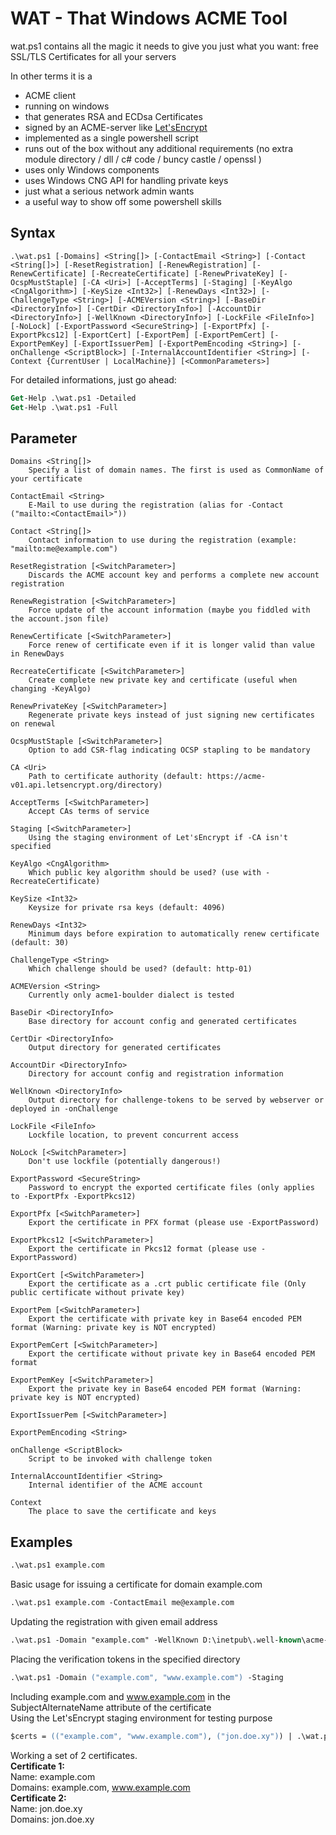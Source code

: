 # WAT - That Windows ACME Tool

wat.ps1 contains all the magic it needs to give you just what you want: free SSL/TLS Certificates for all your servers

In other terms it is a
* ACME client
* running on windows
* that generates RSA and ECDsa Certificates
* signed by an ACME-server like [Let'sEncrypt](https://letsencrypt.org/)
* implemented as a single powershell script
* runs out of the box without any additional requirements (no extra module directory / dll / c# code / buncy castle / openssl )
* uses only Windows components
* uses Windows CNG API for handling private keys
* just what a serious network admin wants
* a useful way to show off some powershell skills

## Syntax
```
.\wat.ps1 [-Domains] <String[]> [-ContactEmail <String>] [-Contact <String[]>] [-ResetRegistration] [-RenewRegistration] [-RenewCertificate] [-RecreateCertificate] [-RenewPrivateKey] [-OcspMustStaple] [-CA <Uri>] [-AcceptTerms] [-Staging] [-KeyAlgo <CngAlgorithm>] [-KeySize <Int32>] [-RenewDays <Int32>] [-ChallengeType <String>] [-ACMEVersion <String>] [-BaseDir <DirectoryInfo>] [-CertDir <DirectoryInfo>] [-AccountDir <DirectoryInfo>] [-WellKnown <DirectoryInfo>] [-LockFile <FileInfo>] [-NoLock] [-ExportPassword <SecureString>] [-ExportPfx] [-ExportPkcs12] [-ExportCert] [-ExportPem] [-ExportPemCert] [-ExportPemKey] [-ExportIssuerPem] [-ExportPemEncoding <String>] [-onChallenge <ScriptBlock>] [-InternalAccountIdentifier <String>] [-Context {CurrentUser | LocalMachine}] [<CommonParameters>]
```

For detailed informations, just go ahead:
```ps
Get-Help .\wat.ps1 -Detailed
Get-Help .\wat.ps1 -Full
```

## Parameter
```
Domains <String[]>
	Specify a list of domain names. The first is used as CommonName of your certificate

ContactEmail <String>
	E-Mail to use during the registration (alias for -Contact ("mailto:<ContactEmail>"))

Contact <String[]>
	Contact information to use during the registration (example: "mailto:me@example.com")

ResetRegistration [<SwitchParameter>]
	Discards the ACME account key and performs a complete new account registration

RenewRegistration [<SwitchParameter>]
	Force update of the account information (maybe you fiddled with the account.json file)

RenewCertificate [<SwitchParameter>]
	Force renew of certificate even if it is longer valid than value in RenewDays

RecreateCertificate [<SwitchParameter>]
	Create complete new private key and certificate (useful when changing -KeyAlgo)

RenewPrivateKey [<SwitchParameter>]
	Regenerate private keys instead of just signing new certificates on renewal

OcspMustStaple [<SwitchParameter>]
	Option to add CSR-flag indicating OCSP stapling to be mandatory

CA <Uri>
	Path to certificate authority (default: https://acme-v01.api.letsencrypt.org/directory)

AcceptTerms [<SwitchParameter>]
	Accept CAs terms of service

Staging [<SwitchParameter>]
	Using the staging environment of Let'sEncrypt if -CA isn't specified

KeyAlgo <CngAlgorithm>
	Which public key algorithm should be used? (use with -RecreateCertificate)

KeySize <Int32>
	Keysize for private rsa keys (default: 4096)

RenewDays <Int32>
	Minimum days before expiration to automatically renew certificate (default: 30)

ChallengeType <String>
	Which challenge should be used? (default: http-01)

ACMEVersion <String>
	Currently only acme1-boulder dialect is tested

BaseDir <DirectoryInfo>
	Base directory for account config and generated certificates

CertDir <DirectoryInfo>
	Output directory for generated certificates

AccountDir <DirectoryInfo>
	Directory for account config and registration information

WellKnown <DirectoryInfo>
	Output directory for challenge-tokens to be served by webserver or deployed in -onChallenge

LockFile <FileInfo>
	Lockfile location, to prevent concurrent access

NoLock [<SwitchParameter>]
	Don't use lockfile (potentially dangerous!)

ExportPassword <SecureString>
	Password to encrypt the exported certificate files (only applies to -ExportPfx -ExportPkcs12)

ExportPfx [<SwitchParameter>]
	Export the certificate in PFX format (please use -ExportPassword)

ExportPkcs12 [<SwitchParameter>]
	Export the certificate in Pkcs12 format (please use -ExportPassword)

ExportCert [<SwitchParameter>]
	Export the certificate as a .crt public certificate file (Only public certificate without private key)

ExportPem [<SwitchParameter>]
	Export the certificate with private key in Base64 encoded PEM format (Warning: private key is NOT encrypted)

ExportPemCert [<SwitchParameter>]
	Export the certificate without private key in Base64 encoded PEM format

ExportPemKey [<SwitchParameter>]
	Export the private key in Base64 encoded PEM format (Warning: private key is NOT encrypted)

ExportIssuerPem [<SwitchParameter>]

ExportPemEncoding <String>

onChallenge <ScriptBlock>
	Script to be invoked with challenge token

InternalAccountIdentifier <String>
	Internal identifier of the ACME account

Context
	The place to save the certificate and keys
```

## Examples
```ps
.\wat.ps1 example.com
```
Basic usage for issuing a certificate for domain example.com

```ps
.\wat.ps1 example.com -ContactEmail me@example.com
```
Updating the registration with given email address

```ps
.\wat.ps1 -Domain "example.com" -WellKnown D:\inetpub\.well-known\acme-challenge
```
Placing the verification tokens in the specified directory

```ps
.\wat.ps1 -Domain ("example.com", "www.example.com") -Staging
```
Including example.com and www.example.com in the SubjectAlternateName attribute of the certificate\
Using the Let'sEncrypt staging environment for testing purpose

```ps
$certs = (("example.com", "www.example.com"), ("jon.doe.xy")) | .\wat.ps1
```
Working a set of 2 certificates.\
__Certificate 1:__\
Name: example.com\
Domains: example.com, www.example.com \
__Certificate 2:__\
Name: jon.doe.xy\
Domains: jon.doe.xy
